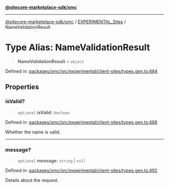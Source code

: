 [**@sitecore-marketplace-sdk/xmc**](../../../../README.md)

***

[@sitecore-marketplace-sdk/xmc](../../../../README.md) / [EXPERIMENTAL\_Sites](../README.md) / NameValidationResult

# Type Alias: NameValidationResult

> **NameValidationResult** = `object`

Defined in: [packages/xmc/src/experimental/client-sites/types.gen.ts:484](https://github.com/Sitecore/marketplace-sdk/blob/main/packages/xmc/src/experimental/client-sites/types.gen.ts#L484)

## Properties

### isValid?

> `optional` **isValid**: `boolean`

Defined in: [packages/xmc/src/experimental/client-sites/types.gen.ts:488](https://github.com/Sitecore/marketplace-sdk/blob/main/packages/xmc/src/experimental/client-sites/types.gen.ts#L488)

Whether the name is valid.

***

### message?

> `optional` **message**: `string` \| `null`

Defined in: [packages/xmc/src/experimental/client-sites/types.gen.ts:492](https://github.com/Sitecore/marketplace-sdk/blob/main/packages/xmc/src/experimental/client-sites/types.gen.ts#L492)

Details about the request.
